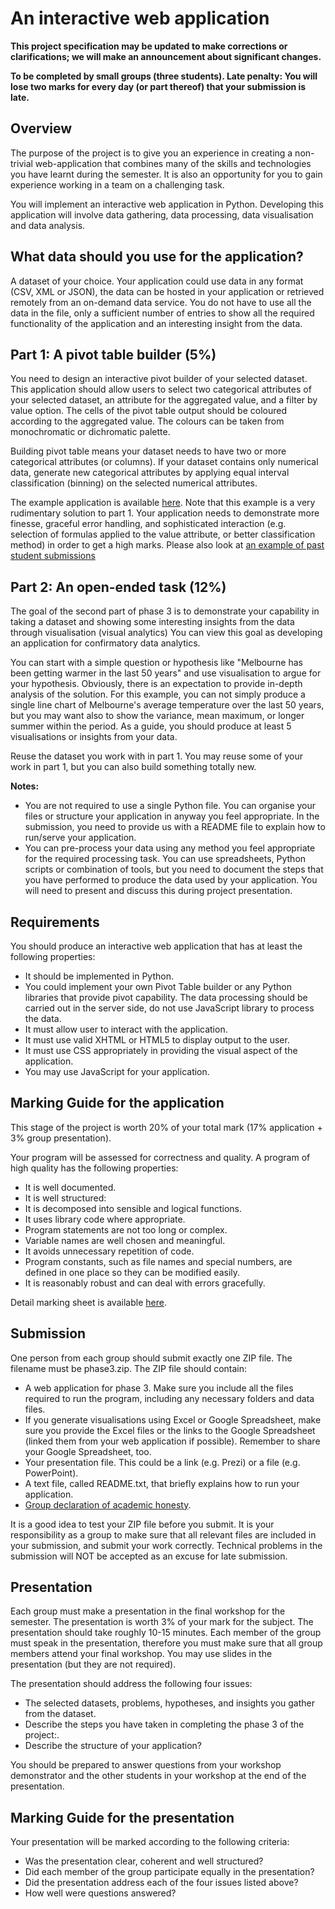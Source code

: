 An interactive web application
===============================

**This project specification may be updated to make corrections or clarifications; we will make an announcement about significant changes.**

**To be completed by small groups (three students). Late penalty: You will lose two marks for every day (or part thereof) that your submission is late.**

Overview
--------

The purpose of the project is to give you an experience in creating a non-trivial web-application that combines many of the skills and technologies you have learnt during the semester. It is also an opportunity for you to gain experience working in a team on a challenging task.

You will implement an interactive web application in Python. Developing this application will involve data gathering, data processing, data visualisation and data analysis.

What data should you use for the application?
-----------------------------------

A dataset of your choice. Your application could use data in any format (CSV, XML or JSON), the data can be hosted in your application or retrieved remotely from an on-demand data service. You do not have to use all the data in the file, only a sufficient number of entries to show all the required functionality of the application and an interesting insight from the data.

Part 1: A pivot table builder (5%)
-----------------------------------

You need to design an interactive pivot builder of your selected dataset. This application should allow users to select two categorical attributes of your selected dataset, an attribute for the aggregated value, and a filter by value option. The cells of the pivot table output should be coloured according to the aggregated value. The colours can be taken from monochromatic or dichromatic palette.

Building pivot table means your dataset needs to have two or more categorical attributes (or columns). If your dataset contains only numerical data, generate new categorical attributes by applying equal interval classification (binning) on the selected numerical attributes.

The example application is available [here](http://students.informatics.unimelb.edu.au/~ivow/foi/mywork/solution/phase3/form.py). Note that this example is a very rudimentary solution to part 1. Your application needs to demonstrate more finesse, graceful error handling, and sophisticated interaction (e.g. selection of formulas applied to the value attribute, or better classification method) in order to get a high marks. Please also look at [an example of past student submissions](http://students.informatics.unimelb.edu.au/~zhout1/stuff/pivotal_stocks/cgi.py/pivot)

Part 2: An open-ended task (12%)
-----------------------------------

The goal of the second part of phase 3 is to demonstrate your capability in taking a dataset and showing some interesting insights from the data through visualisation (visual analytics) You can view this goal as developing an application for confirmatory data analytics.

You can start with a simple question or hypothesis like "Melbourne has been getting warmer in the last 50 years" and use visualisation to argue for your hypothesis. Obviously, there is an expectation to provide in-depth analysis of the solution. For this example, you can not simply produce a single line chart of Melbourne's average temperature over the last 50 years, but you may want also to show the variance, mean maximum, or longer summer within the period. As a guide, you should produce at least 5 visualisations or insights from your data.

Reuse the dataset you work with in part 1. You may reuse some of your work in part 1, but you can also build something totally new.

**Notes:**

- You are not required to use a single Python file. You can organise your files or structure your application in anyway you feel appropriate. In the submission, you need to provide us with a README file to explain how to run/serve your application.
- You can pre-process your data using any method you feel appropriate for the
required processing task. You can use spreadsheets, Python scripts or combination of tools, but you need to document the steps that you have performed to produce the data used by your application. You will need to present and discuss this during project presentation.

Requirements
-----------

You should produce an interactive web application that has at least the following properties:

- It should be implemented in Python.
- You could implement your own Pivot Table builder or any Python libraries that provide pivot capability. The data processing should be carried out in the server side, do not use JavaScript library to process the data.
- It must allow user to interact with the application.
- It must use valid XHTML or HTML5 to display output to the user.
- It must use CSS appropriately in providing the visual aspect of the application.
- You may use JavaScript for your application.

Marking Guide for the application
---------------------------------

This stage of the project is worth 20% of your total mark (17% application + 3% group presentation).

Your program will be assessed for correctness and quality. A program of high quality has the following properties:

- It is well documented.
- It is well structured:
- It is decomposed into sensible and logical functions.
- It uses library code where appropriate.
- Program statements are not too long or complex.
- Variable names are well chosen and meaningful.
- It avoids unnecessary repetition of code.
- Program constants, such as file names and special numbers, are defined in one place so they can be modified easily.
- It is reasonably robust and can deal with errors gracefully.

Detail marking sheet is available [here](assets/phase_3_marking_sheet.doc).

Submission
----------

One person from each group should submit exactly one ZIP file. The filename must be phase3.zip. The ZIP file should contain:

- A web application for phase 3. Make sure you include all the files required to run the program, including any necessary folders and data files.
- If you generate visualisations using Excel or Google Spreadsheet, make sure you provide the Excel files or the links to the Google Spreadsheet (linked them from your web application if possible). Remember to share your Google Spreadsheet, too.
- Your presentation file. This could be a link (e.g. Prezi) or a file (e.g. PowerPoint).
- A text file, called README.txt, that briefly explains how to run your
application.
- [Group declaration of academic honesty](assets/declaration-of-academic-honesty.pdf).


It is a good idea to test your ZIP file before you submit. It is your responsibility as a group to make sure that all relevant files are included in your submission, and submit your work correctly. Technical problems in the submission will NOT be accepted as an excuse for late submission.

Presentation
------------

Each group must make a presentation in the final workshop for the semester. The presentation is worth 3% of your mark for the subject. The presentation should take roughly 10-15 minutes. Each member of the group must speak in the presentation, therefore you must make sure that all group members attend your final workshop. You may use slides in the presentation (but they are not required).

The presentation should address the following four issues:

- The selected datasets, problems, hypotheses, and insights you gather from the dataset.
- Describe the steps you have taken in completing the phase 3 of the project:.
- Describe the structure of your application?

You should be prepared to answer questions from your workshop demonstrator and the other students in your workshop at the end of the presentation.

Marking Guide for the presentation
---------------------------------

Your presentation will be marked according to the following criteria:

- Was the presentation clear, coherent and well structured?
- Did each member of the group participate equally in the presentation?
- Did the presentation address each of the four issues listed above?
- How well were questions answered?